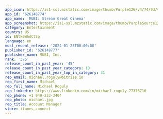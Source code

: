 ```yaml
---
app_icon: https://is1-ssl.mzstatic.com/image/thumb/Purple126/v4/74/9d/43/749d43cf-a034-7630-37a8-ecfc24fd6cf8/AppIcon-0-0-1x_U007emarketing-0-7-0-85-220.png/1024x1024bb.png
app_id: '626148774'
app_name: 'MUBI: Stream Great Cinema'
app_screenshot: https://is1-ssl.mzstatic.com/image/thumb/PurpleSource126/v4/22/7c/16/227c1620-b6ed-0f92-b79c-a61c13886ac7/8207cd44-991b-41be-8b61-e548e45b3c86_iPhone6.5-1.png/1242x2688bb.png
category: Entertainment
country: US
id: ENtkeWhdCtSp
language: en
most_recent_release: '2024-01-25T00:00:00'
publisher_id: '626148777'
publisher_name: MUBI, Inc.
rank: '375'
release_count_in_past_year: '45'
release_count_in_past_year_category: 10
release_count_in_past_year_top_in_category: 31
rep_email: michael.roguly@bitrise.io
rep_first_name: Michael
rep_full_name: Michael Roguly
rep_linkedin: https://www.linkedin.com/in/michael-roguly-77376710
rep_phone: +1 949-233-3404
rep_photo: michael.jpg
rep_title: Account Manager
store: itunes_connect
---
```

